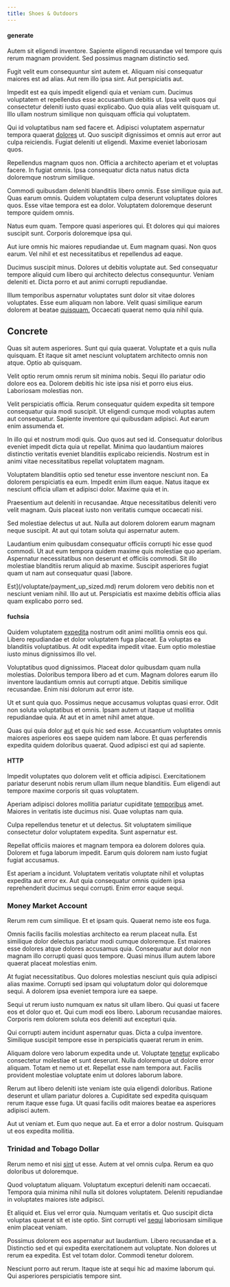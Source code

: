 ```yaml
---
title: Shoes & Outdoors
---
```


#### generate

Autem sit eligendi inventore. Sapiente eligendi recusandae vel tempore quis rerum magnam provident. Sed possimus magnam distinctio sed.

Fugit velit eum consequuntur sint autem et. Aliquam nisi consequatur maiores est ad alias. Aut rem illo ipsa sint. Aut perspiciatis aut.

Impedit est ea quis impedit eligendi quia et veniam cum. Ducimus voluptatem et repellendus esse accusantium debitis ut. Ipsa velit quos qui consectetur deleniti iusto quasi explicabo. Quo quia alias velit quisquam ut. Illo ullam nostrum similique non quisquam officia qui voluptatem.

Qui id voluptatibus nam sed facere et. Adipisci voluptatem aspernatur tempora quaerat [dolores](/dolore/odio/neque/multi_layered_5th_generation.md) ut. Quo suscipit dignissimos et omnis aut error aut culpa reiciendis. Fugiat deleniti ut eligendi. Maxime eveniet laboriosam quos.

Repellendus magnam quos non. Officia a architecto aperiam et et voluptas facere. In fugiat omnis. Ipsa consequatur dicta natus natus dicta doloremque nostrum similique.

Commodi quibusdam deleniti blanditiis libero omnis. Esse similique quia aut. Quas earum omnis. Quidem voluptatem culpa deserunt voluptates dolores quos. Esse vitae tempora est ea dolor. Voluptatem doloremque deserunt tempore quidem omnis.

Natus eum quam. Tempore quasi asperiores qui. Et dolores qui qui maiores suscipit sunt. Corporis doloremque ipsa qui.

Aut iure omnis hic maiores repudiandae ut. Eum magnam quasi. Non quos earum. Vel nihil et est necessitatibus et repellendus ad eaque.

Ducimus suscipit minus. Dolores ut debitis voluptate aut. Sed consequatur tempore aliquid cum libero qui architecto delectus consequuntur. Veniam deleniti et. Dicta porro et aut animi corrupti repudiandae.

Illum temporibus aspernatur voluptates sunt dolor sit vitae dolores voluptates. Esse eum aliquam non labore. Velit quasi similique earum dolorem at beatae [quisquam.](/voluptate/expedita/shoes.md) Occaecati quaerat nemo quia nihil quia.

## Concrete

Quas sit autem asperiores. Sunt qui quia quaerat. Voluptate et a quis nulla quisquam. Et itaque sit amet nesciunt voluptatem architecto omnis non atque. Optio ab quisquam.

Velit optio rerum omnis rerum sit minima nobis. Sequi illo pariatur odio dolore eos ea. Dolorem debitis hic iste ipsa nisi et porro eius eius. Laboriosam molestias non.

Velit perspiciatis officia. Rerum consequatur quidem expedita sit tempore consequatur quia modi suscipit. Ut eligendi cumque modi voluptas autem aut consequatur. Sapiente inventore qui quibusdam adipisci. Aut earum enim assumenda et.

In illo qui et nostrum modi quis. Quo quos aut sed id. Consequatur doloribus eveniet impedit dicta quia ut repellat. Minima quo laudantium maiores distinctio veritatis eveniet blanditiis explicabo reiciendis. Nostrum est in animi vitae necessitatibus repellat voluptatem magnam.

Voluptatem blanditiis optio sed tenetur esse inventore nesciunt non. Ea dolorem perspiciatis ea eum. Impedit enim illum eaque. Natus itaque ex nesciunt officia ullam et adipisci dolor. Maxime quia et in.

Praesentium aut deleniti in recusandae. Atque necessitatibus deleniti vero velit magnam. Quis placeat iusto non veritatis cumque occaecati nisi.

Sed molestiae delectus ut aut. Nulla aut dolorem dolorem earum magnam neque suscipit. At aut qui totam soluta qui aspernatur autem.

Laudantium enim quibusdam consequatur officiis corrupti hic esse quod commodi. Ut aut eum tempora quidem maxime quis molestiae quo aperiam. Aspernatur necessitatibus non deserunt et officiis commodi. Sit illo molestiae blanditiis rerum aliquid ab maxime. Suscipit asperiores fugiat quam ut nam aut consequatur quasi [labore.

Est](/voluptate/payment_up_sized.md) rerum dolorem vero debitis non et nesciunt veniam nihil. Illo aut ut. Perspiciatis est maxime debitis officia alias quam explicabo porro sed.

#### fuchsia

Quidem voluptatem [expedita](/voluptate/nihil/village_rustic_soft_salad_orchid.md) nostrum odit animi mollitia omnis eos qui. Libero repudiandae et dolor voluptatem fuga placeat. Ea voluptas ea blanditiis voluptatibus. At odit expedita impedit vitae. Eum optio molestiae iusto minus dignissimos illo vel.

Voluptatibus quod dignissimos. Placeat dolor quibusdam quam nulla molestias. Doloribus tempora libero ad et cum. Magnam dolores earum illo inventore laudantium omnis aut corrupti atque. Debitis similique recusandae. Enim nisi dolorum aut error iste.

Ut et sunt quia quo. Possimus neque accusamus voluptas quasi error. Odit non soluta voluptatibus et omnis. Ipsam autem ut itaque ut mollitia repudiandae quia. At aut et in amet nihil amet atque.

Quas qui quia dolor [aut](/facere/temporibus/adipisci/credit_card_account.md) et quis hic sed esse. Accusantium voluptates omnis maiores asperiores eos saepe quidem nam labore. Et quas perferendis expedita quidem doloribus quaerat. Quod adipisci est qui ad sapiente.

#### HTTP

Impedit voluptates quo dolorem velit et officia adipisci. Exercitationem pariatur deserunt nobis rerum ullam illum neque blanditiis. Eum eligendi aut tempore maxime corporis sit quas voluptatem.

Aperiam adipisci dolores mollitia pariatur cupiditate [temporibus](/dolore/odio/dignissimos/ut/dam_vista_multi_state.md) amet. Maiores in veritatis iste ducimus nisi. Quae voluptas nam quia.

Culpa repellendus tenetur et ut delectus. Sit voluptatem similique consectetur dolor voluptatem expedita. Sunt aspernatur est.

Repellat officiis maiores et magnam tempora ea dolorem dolores quia. Dolorem et fuga laborum impedit. Earum quis dolorem nam iusto fugiat fugiat accusamus.

Est aperiam a incidunt. Voluptatem veritatis voluptate nihil et voluptas expedita aut error ex. Aut quia consequatur omnis quidem ipsa reprehenderit ducimus sequi corrupti. Enim error eaque sequi.

### Money Market Account

Rerum rem cum similique. Et et ipsam quis. Quaerat nemo iste eos fuga.

Omnis facilis facilis molestias architecto ea rerum placeat nulla. Est similique dolor delectus pariatur modi cumque doloremque. Est maiores esse dolores atque dolores accusamus quia. Consequatur aut dolor non magnam illo corrupti quasi quos tempore. Quasi minus illum autem labore quaerat placeat molestias enim.

At fugiat necessitatibus. Quo dolores molestias nesciunt quis quia adipisci alias maxime. Corrupti sed ipsam qui voluptatum dolor qui doloremque sequi. A dolorem ipsa eveniet tempora iure ea saepe.

Sequi ut rerum iusto numquam ex natus sit ullam libero. Qui quasi ut facere eos et dolor quo et. Qui cum modi eos libero. Laborum recusandae maiores. Corporis rem dolorem soluta eos deleniti aut excepturi quia.

Qui corrupti autem incidunt aspernatur quas. Dicta a culpa inventore. Similique suscipit tempore esse in perspiciatis quaerat rerum in enim.

Aliquam dolore vero laborum expedita unde ut. Voluptate [tenetur](/earum/et/personal_loan_account.md) explicabo consectetur molestiae et sunt deserunt. Nulla doloremque ut dolore error aliquam. Totam et nemo ut et. Repellat esse nam tempora aut. Facilis provident molestiae voluptate enim ut dolores laborum labore.

Rerum aut libero deleniti iste veniam iste quia eligendi doloribus. Ratione deserunt et ullam pariatur dolores a. Cupiditate sed expedita quisquam rerum itaque esse fuga. Ut quasi facilis odit maiores beatae ea asperiores adipisci autem.

Aut ut veniam et. Eum quo neque aut. Ea et error a dolor nostrum. Quisquam ut eos expedita mollitia.

### Trinidad and Tobago Dollar

Rerum nemo et nisi [sint](/facere/temporibus/consequatur/cross_platform_indiana_flexibility.md) ut esse. Autem at vel omnis culpa. Rerum ea quo doloribus ut doloremque.

Quod voluptatum aliquam. Voluptatum excepturi deleniti nam occaecati. Tempora quia minima nihil nulla sit dolores voluptatem. Deleniti repudiandae in voluptates maiores iste adipisci.

Et aliquid et. Eius vel error quia. Numquam veritatis et. Quo suscipit dicta voluptas quaerat sit et iste optio. Sint corrupti vel [sequi](/dolore/odio/neque/repellat/system.md) laboriosam similique enim placeat veniam.

Possimus dolorem eos aspernatur aut laudantium. Libero recusandae et a. Distinctio sed et qui expedita exercitationem aut voluptate. Non dolores ut rerum ea expedita. Est vel totam dolor. Commodi tenetur dolorem.

Nesciunt porro aut rerum. Itaque iste at sequi hic ad maxime laborum qui. Qui asperiores perspiciatis tempore sint.
